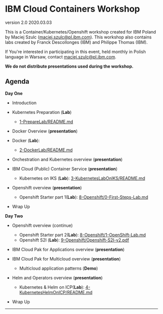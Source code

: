 # IBM Cloud Containers Workshop

version 2.0 2020.03.03

This is a Container/Kubernetes/Openshift workshop created for IBM Poland by Maciej Szulc (maciej.szulc@pl.ibm.com).
This workshop also contains labs created by  Franck Descollonges (IBM) and Philippe Thomas (IBM).

If You're interested in participating in this event, held monthly in Polish language in Warsaw, contact maciej.szulc@pl.ibm.com.

__We do not distribute presentations used during the workshop.__



## Agenda

**Day One**
+ Introduction
+ Kubernetes Preparation (**Lab**)
  + [1-PrepareLab/README.md](1-PrepareLab/README.md)
+ Docker Overview (**presentation**)
+ Docker (**Lab**):
  + [2-DockerLab/README.md](2-DockerLab/README.md)
+ Orchestration and Kubernetes overview (**presentation**)
+ IBM Cloud (Public) Container Service (**presentation**)
  + Kubernetes on IKS  (**Lab**): [3-KubernetesLabOnIKS/README.md](3-KubernetesLabOnIKS/README.md)
+ Openshift overview (**presentation**)
	+ Openshift Starter part 1(**Lab**):  [8-Openshift/0-First-Steps-Lab.md](8-Openshift/0-First-Steps-Lab.md)

+ Wrap Up

**Day Two**
+ Openshift overview (continue)
	+ Openshift Starter part 2(**Lab**):  [8-Openshift/1-OpenShift-Lab.md](8-Openshift/1-OpenShift-Lab.md)
	+ Openshift S2I (**Lab**):  [9-Openshift/Openshift-S2I-v2.pdf](9-Openshift/Openshift-S2I-v2.pdf)
+ IBM Cloud Pak for Applications overview (**presentation**)
+ IBM Cloud Pak for Multicloud overview (**presentation**)
  + Multicloud application patterns (**Demo**)
+ Helm and Operators overview (**presentation**)
  + Kubernetes & Helm on ICP(**Lab**): [4-KubernetesHelmOnICP/README.md](4-KubernetesHelmOnICP/README.md)
  

+ Wrap Up

---
